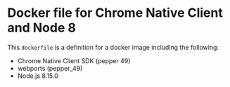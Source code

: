 # Docker file for Chrome Native Client and Node 8

This `dockerfile` is a definition for a docker image including the following:

* Chrome Native Client SDK (pepper 49)
* webports (pepper_49)
* Node.js 8.15.0
